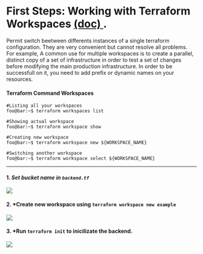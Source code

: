 # First Steps: Working with Terraform Workspaces <a href="https://www.terraform.io/docs/state/workspaces.html">(doc) </a>.

Permit switch beetween differents instances of a single terraform configuration. They are very convenient but cannot resolve all problems.
For example, A common use for multiple workspaces is to create a parallel, distinct copy of a set of infrastructure in order to test a set of changes before modifying the main production infrastructure. In order to be successfull on it, you need to add prefix or dynamic names on your resources.

#### Terraform Command Workspaces
```console
#Listing all your workspaces
foo@bar:~$ terraform workspaces list

#Showing actual workspace
foo@bar:~$ terraform workspace show

#Creating new workspace
foo@bar:~$ terraform workspace new ${WORKSPACE_NAME}

#Switching another workspace
foo@bar:~$ terraform workspace select ${WORKSPACE_NAME}
```

---

#### 1. *Set bucket name in `backend.tf`*
<image src="https://github.com/lpcalisi/cloudsec-workshop-iac/blob/master/terraform/4_workspaces/images/set_backend.gif">

#### 2. *Create new workspace using `terraform workspace new example`
<image src="https://github.com/lpcalisi/cloudsec-workshop-iac/blob/master/terraform/4_workspaces/images/create_workspace.png">

#### 3. *Run `terraform init` to inicilizate the backend.
<image src="https://github.com/lpcalisi/cloudsec-workshop-iac/blob/master/terraform/4_workspaces/images/tf_init.png">

